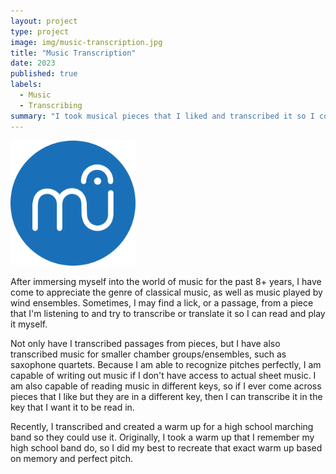 ```yaml
---
layout: project
type: project
image: img/music-transcription.jpg
title: "Music Transcription"
date: 2023
published: true
labels:
  - Music
  - Transcribing
summary: "I took musical pieces that I liked and transcribed it so I could also play it myself."
---
```


  <img width="200px" src="img/micromouse/musescore_logo.png" class="img-thumbnail" >

After immersing myself into the world of music for the past 8+ years, I have come to appreciate the genre of classical music, as well as music played by
wind ensembles. Sometimes, I may find a lick, or a passage, from a piece that I'm listening to and try to transcribe or translate it so I can read and play it myself. 

Not only have I transcribed passages from pieces, but I have also transcribed music for smaller chamber groups/ensembles, such as saxophone quartets. Because I am able to recognize 
pitches perfectly, I am capable of writing out music if I don't have access to actual sheet music. I am also capable of reading music in different keys, so if I ever come 
across pieces that I like but they are in a different key, then I can transcribe it in the key that I want it to be read in.

Recently, I transcribed and created a warm up for a high school marching band so they could use it. Originally, I took a warm up that I remember my high school band do, 
so I did my best to recreate that exact warm up based on memory and perfect pitch.
